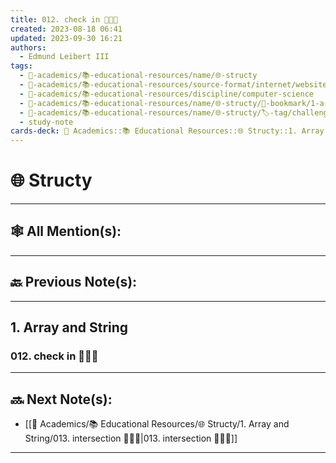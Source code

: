```yaml
---
title: 012. check in 👨🏻‍🏫
created: 2023-08-18 06:41
updated: 2023-09-30 16:21
authors:
  - Edmund Leibert III
tags:
  - 🔴-academics/📚-educational-resources/name/🌐-structy
  - 🔴-academics/📚-educational-resources/source-format/internet/website
  - 🔴-academics/📚-educational-resources/discipline/computer-science
  - 🔴-academics/📚-educational-resources/name/🌐-structy/🔖-bookmark/1-array-and-string/012-check-in-👨🏻‍🏫
  - 🔴-academics/📚-educational-resources/name/🌐-structy/🏷️-tag/challenge
  - study-note
cards-deck: 🔴 Academics::📚 Educational Resources::🌐 Structy::1. Array and String::012. check in 👨🏻‍🏫
---
```


#  🌐 Structy

---

## 🕸️ All Mention(s): 

---

## 🔙 Previous Note(s):

---

## 1. Array and String


### **012. check in 👨🏻‍🏫**



---

## 🔜 Next Note(s):
- [[🔴 Academics/📚 Educational Resources/🌐 Structy/1. Array and String/013. intersection 👨🏽‍💻|013. intersection 👨🏽‍💻]]

---
